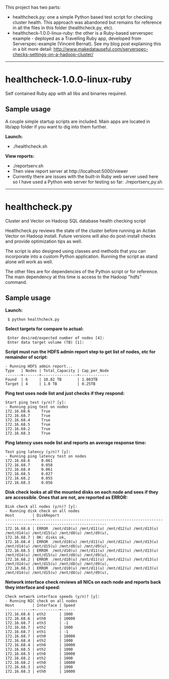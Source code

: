 This project has two parts:
  * healthcheck.py: one a simple Python based test script for checking cluster health.  This approach was abandoned but remains for reference in all the files in this folder (healthcheck.py, etc).
  * healthcheck-1.0.0-linux-ruby: the other is a Ruby-based serverspec example - deployed as a Travelling Ruby app, developed from Serverspec-example (Vincent Bernat).  See my blog post explaining this in a bit more detail: http://www.makedatauseful.com/serverspec-checks-settings-on-a-hadoop-cluster/
  
----------
# healthcheck-1.0.0-linux-ruby
Self contained Ruby app with all libs and binaries required.

## Sample usage ##
A couple simple startup scripts are included.  Main apps are located in lib/app folder if you want to dig into them further.

**Launch:**

  * ./healthcheck.sh
  
**View reports:**

  * ./reportserv.sh
  * Then view report server at http://localhost:5000/viewer
  * Currently there are issues with the built-in Ruby web server used here so I have used a Python web server for testing so far: ./reportserv_py.sh

----------
# healthcheck.py
Cluster and Vector on Hadoop SQL database health checking script

Healthcheck.py reviews the state of the cluster before running an Actian Vector on Hadoop install.  Future versions will also do post-install checks and provide optimization tips as well.

The script is also designed using classes and methods that you can incorporate into a custom Python application.  Running the script as stand alone will work as well.

The other files are for dependencies of the Python script or for reference.  The main dependency at this time is access to the Hadoop "hdfs" command.

## Sample usage

**Launch:**

``` $ python healthcheck.py```

**Select targets for compare to actual:**
```
 Enter desired/expected number of nodes [4]:
 Enter data target volume (TB) [1]:
```

**Script must run the HDFS admin report step to get list of nodes, etc for remainder of script:**
```
- Running HDFS admin report...
Type   | Nodes | Total_Capacity | Cap_per_Node
-------+-------+----------------+-------------
Found  | 6     | 10.82 TB       | 1.803TB
Target | 4     | 1.0 TB         | 0.25TB
```

**Ping test uses node list and just checks if they respond:**
```
Start ping test (y/n)? [y]:
- Running ping test on nodes
172.16.68.6     True
172.16.68.7     True
172.16.68.4     True
172.16.68.5     True
172.16.68.2     True
172.16.68.3     True
```

**Ping latency uses node list and reports an average response time:**
```
Test ping latency (y/n)? [y]:
- Running ping latency test on nodes
172.16.68.6     0.061
172.16.68.7     0.058
172.16.68.4     0.061
172.16.68.5     0.027
172.16.68.2     0.055
172.16.68.3     0.056
```

**Disk check looks at all the mounted disks on each node and sees if they are accessible.  Ones that are not, are reported as ERROR:**
```
Disk check all nodes (y/n)? [y]:
- Running disk check on all nodes
Host        | DiskReport
------------+------------------------------------------------------------------------------------------------------
172.16.68.6 | ERROR  /mnt/d10(u) /mnt/d11(u) /mnt/d12(u) /mnt/d13(u) /mnt/d14(u) /mnt/d15(u) /mnt/d8(u) /mnt/d9(u),
172.16.68.7 | OK: disks ok,
172.16.68.4 | ERROR  /mnt/d10(u) /mnt/d11(u) /mnt/d12(u) /mnt/d13(u) /mnt/d14(u) /mnt/d15(u) /mnt/d8(u) /mnt/d9(u),
172.16.68.5 | ERROR  /mnt/d10(u) /mnt/d11(u) /mnt/d12(u) /mnt/d13(u) /mnt/d14(u) /mnt/d15(u) /mnt/d8(u) /mnt/d9(u),
172.16.68.2 | ERROR  /mnt/d10(u) /mnt/d11(u) /mnt/d12(u) /mnt/d13(u) /mnt/d14(u) /mnt/d15(u) /mnt/d8(u) /mnt/d9(u),
172.16.68.3 | ERROR  /mnt/d10(u) /mnt/d11(u) /mnt/d12(u) /mnt/d13(u) /mnt/d14(u) /mnt/d15(u) /mnt/d8(u) /mnt/d9(u),
```

**Network interface check reviews all NICs on each node and reports back they interface and speed:**
```
Check network interface speeds (y/n)? [y]:
- Running NIC check on all nodes
Host        | Interface | Speed
------------+-----------+------
172.16.68.6 | eth2      | 1000
172.16.68.6 | eth0      | 10000
172.16.68.7 | eth3      | -1
172.16.68.7 | eth2      | 1000
172.16.68.7 | eth1      | -1
172.16.68.7 | eth0      | 10000
172.16.68.4 | eth2      | 1000
172.16.68.4 | eth0      | 10000
172.16.68.5 | eth2      | 1000
172.16.68.5 | eth0      | 10000
172.16.68.2 | eth2      | 1000
172.16.68.2 | eth0      | 10000
172.16.68.3 | eth2      | 1000
172.16.68.3 | eth0      | 10000
```
